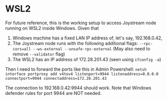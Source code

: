 # WSL2

For future reference, this is the working setup to access Joystream node running on WSL2 inside Windows.
Given that 
1) Windows machine has a fixed LAN IP address of, let's say, 192.168.0.42, 
2) The Joystream node runs with the following additional flags:
`--rpc-cors=all --ws-external --unsafe-rpc-external` (May also need to remove `--validator` flag)
3) The WSL2 has an IP address of 172.28.201.43 (seen using `ifconfig -a`)

Then I need to forward the ports like this in Admin Powershell: `netsh interface portproxy add v4tov4 listenport=9944 listenaddress=0.0.0.0 connectport=9944 connectaddress=172.28.201.43`

The connection to 192.168.0.42:9944 should work. Note that Windows defender rules for port 9944 are NOT needed.
